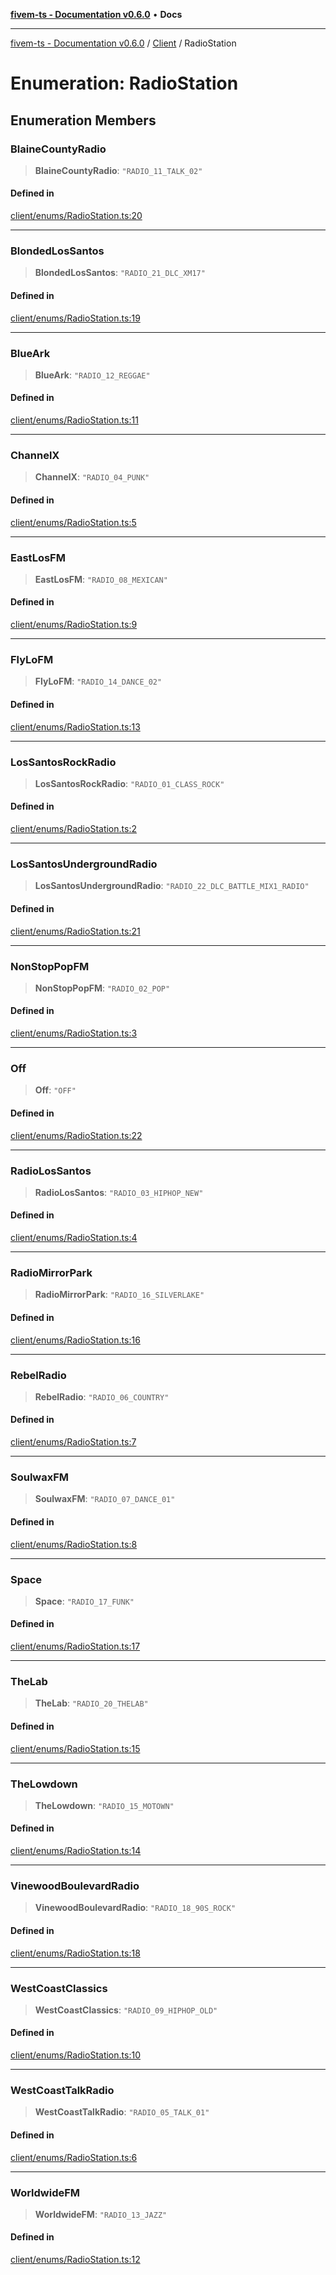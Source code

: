 [**fivem-ts - Documentation v0.6.0**](../../../README.md) • **Docs**

***

[fivem-ts - Documentation v0.6.0](../../../README.md) / [Client](../README.md) / RadioStation

# Enumeration: RadioStation

## Enumeration Members

### BlaineCountyRadio

> **BlaineCountyRadio**: `"RADIO_11_TALK_02"`

#### Defined in

[client/enums/RadioStation.ts:20](https://github.com/Purpose-Dev/fivem-ts/blob/main/src/client/enums/RadioStation.ts#L20)

***

### BlondedLosSantos

> **BlondedLosSantos**: `"RADIO_21_DLC_XM17"`

#### Defined in

[client/enums/RadioStation.ts:19](https://github.com/Purpose-Dev/fivem-ts/blob/main/src/client/enums/RadioStation.ts#L19)

***

### BlueArk

> **BlueArk**: `"RADIO_12_REGGAE"`

#### Defined in

[client/enums/RadioStation.ts:11](https://github.com/Purpose-Dev/fivem-ts/blob/main/src/client/enums/RadioStation.ts#L11)

***

### ChannelX

> **ChannelX**: `"RADIO_04_PUNK"`

#### Defined in

[client/enums/RadioStation.ts:5](https://github.com/Purpose-Dev/fivem-ts/blob/main/src/client/enums/RadioStation.ts#L5)

***

### EastLosFM

> **EastLosFM**: `"RADIO_08_MEXICAN"`

#### Defined in

[client/enums/RadioStation.ts:9](https://github.com/Purpose-Dev/fivem-ts/blob/main/src/client/enums/RadioStation.ts#L9)

***

### FlyLoFM

> **FlyLoFM**: `"RADIO_14_DANCE_02"`

#### Defined in

[client/enums/RadioStation.ts:13](https://github.com/Purpose-Dev/fivem-ts/blob/main/src/client/enums/RadioStation.ts#L13)

***

### LosSantosRockRadio

> **LosSantosRockRadio**: `"RADIO_01_CLASS_ROCK"`

#### Defined in

[client/enums/RadioStation.ts:2](https://github.com/Purpose-Dev/fivem-ts/blob/main/src/client/enums/RadioStation.ts#L2)

***

### LosSantosUndergroundRadio

> **LosSantosUndergroundRadio**: `"RADIO_22_DLC_BATTLE_MIX1_RADIO"`

#### Defined in

[client/enums/RadioStation.ts:21](https://github.com/Purpose-Dev/fivem-ts/blob/main/src/client/enums/RadioStation.ts#L21)

***

### NonStopPopFM

> **NonStopPopFM**: `"RADIO_02_POP"`

#### Defined in

[client/enums/RadioStation.ts:3](https://github.com/Purpose-Dev/fivem-ts/blob/main/src/client/enums/RadioStation.ts#L3)

***

### Off

> **Off**: `"OFF"`

#### Defined in

[client/enums/RadioStation.ts:22](https://github.com/Purpose-Dev/fivem-ts/blob/main/src/client/enums/RadioStation.ts#L22)

***

### RadioLosSantos

> **RadioLosSantos**: `"RADIO_03_HIPHOP_NEW"`

#### Defined in

[client/enums/RadioStation.ts:4](https://github.com/Purpose-Dev/fivem-ts/blob/main/src/client/enums/RadioStation.ts#L4)

***

### RadioMirrorPark

> **RadioMirrorPark**: `"RADIO_16_SILVERLAKE"`

#### Defined in

[client/enums/RadioStation.ts:16](https://github.com/Purpose-Dev/fivem-ts/blob/main/src/client/enums/RadioStation.ts#L16)

***

### RebelRadio

> **RebelRadio**: `"RADIO_06_COUNTRY"`

#### Defined in

[client/enums/RadioStation.ts:7](https://github.com/Purpose-Dev/fivem-ts/blob/main/src/client/enums/RadioStation.ts#L7)

***

### SoulwaxFM

> **SoulwaxFM**: `"RADIO_07_DANCE_01"`

#### Defined in

[client/enums/RadioStation.ts:8](https://github.com/Purpose-Dev/fivem-ts/blob/main/src/client/enums/RadioStation.ts#L8)

***

### Space

> **Space**: `"RADIO_17_FUNK"`

#### Defined in

[client/enums/RadioStation.ts:17](https://github.com/Purpose-Dev/fivem-ts/blob/main/src/client/enums/RadioStation.ts#L17)

***

### TheLab

> **TheLab**: `"RADIO_20_THELAB"`

#### Defined in

[client/enums/RadioStation.ts:15](https://github.com/Purpose-Dev/fivem-ts/blob/main/src/client/enums/RadioStation.ts#L15)

***

### TheLowdown

> **TheLowdown**: `"RADIO_15_MOTOWN"`

#### Defined in

[client/enums/RadioStation.ts:14](https://github.com/Purpose-Dev/fivem-ts/blob/main/src/client/enums/RadioStation.ts#L14)

***

### VinewoodBoulevardRadio

> **VinewoodBoulevardRadio**: `"RADIO_18_90S_ROCK"`

#### Defined in

[client/enums/RadioStation.ts:18](https://github.com/Purpose-Dev/fivem-ts/blob/main/src/client/enums/RadioStation.ts#L18)

***

### WestCoastClassics

> **WestCoastClassics**: `"RADIO_09_HIPHOP_OLD"`

#### Defined in

[client/enums/RadioStation.ts:10](https://github.com/Purpose-Dev/fivem-ts/blob/main/src/client/enums/RadioStation.ts#L10)

***

### WestCoastTalkRadio

> **WestCoastTalkRadio**: `"RADIO_05_TALK_01"`

#### Defined in

[client/enums/RadioStation.ts:6](https://github.com/Purpose-Dev/fivem-ts/blob/main/src/client/enums/RadioStation.ts#L6)

***

### WorldwideFM

> **WorldwideFM**: `"RADIO_13_JAZZ"`

#### Defined in

[client/enums/RadioStation.ts:12](https://github.com/Purpose-Dev/fivem-ts/blob/main/src/client/enums/RadioStation.ts#L12)
